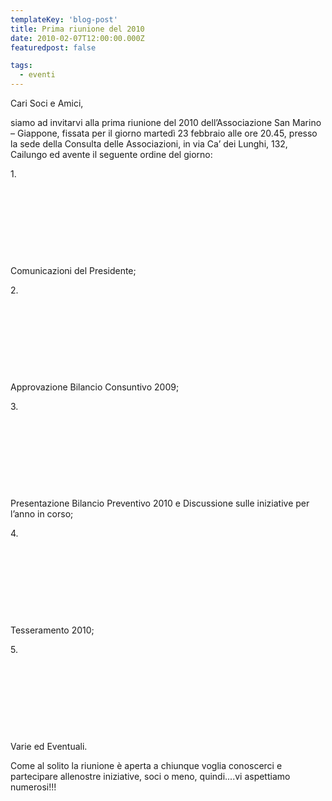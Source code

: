 ```yaml
---
templateKey: 'blog-post'
title: Prima riunione del 2010
date: 2010-02-07T12:00:00.000Z
featuredpost: false

tags:
  - eventi
---
```



Cari Soci e Amici, 

 siamo ad invitarvi alla prima riunione del 2010 dell’Associazione San Marino – Giappone, fissata per il giorno martedì 23 febbraio alle ore 20.45, presso la sede della Consulta delle Associazioni, in via Ca’ dei Lunghi, 132, Cailungo ed avente il seguente ordine del giorno: 

 1.  

 

  

 

  

 

  

 

  

 

 Comunicazioni del Presidente; 

 2.  

 

  

 

  

 

  

 

  

 

 Approvazione Bilancio Consuntivo 2009; 

 3.  

 

  

 

  

 

  

 

  

 

 Presentazione Bilancio Preventivo 2010 e Discussione sulle iniziative per l’anno in corso; 

 4.  

 

  

 

  

 

  

 

  

 

 Tesseramento 2010; 

 5.  

 

  

 

  

 

  

 

  

 

 Varie ed Eventuali. 

 Come al solito la riunione è aperta a chiunque voglia conoscerci e partecipare allenostre iniziative, soci o meno, quindi....vi aspettiamo numerosi!!! 

